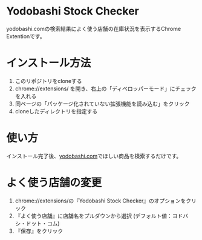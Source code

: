# Yodobashi Stock Checker

yodobashi.comの検索結果によく使う店舗の在庫状況を表示するChrome Extentionです。

# インストール方法

1. このリポジトリをcloneする
2. chrome://extensions/ を開き、右上の「ディベロッパーモード」にチェックを入れる
3. 同ページの「パッケージ化されていない拡張機能を読み込む」をクリック
4. cloneしたディレクトリを指定する

# 使い方

インストール完了後、[yodobashi.com](http://www.yodobashi.com/)でほしい商品を検索するだけです。

# よく使う店舗の変更

1. chrome://extensions/の『Yodobashi Stock Checker』のオプションをクリック
2. 『よく使う店舗』に店舗名をプルダウンから選択 (デフォルト値：ヨドバシ・ドット・コム)
3. 『保存』をクリック

